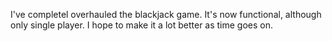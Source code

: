 I've completel overhauled the blackjack game. It's now functional, although only single player. I hope to make it a lot better as time goes on.
